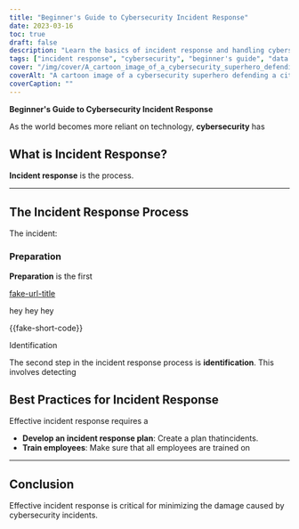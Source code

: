 ```yaml
---
title: "Beginner's Guide to Cybersecurity Incident Response"
date: 2023-03-16
toc: true
draft: false
description: "Learn the basics of incident response and handling cybersecurity incidents with this beginner's guide."
tags: ["incident response", "cybersecurity", "beginner's guide", "data protection", "data security", "IT security", "network security", "cyber attacks", "information security", "cybercrime", "digital security", "IT infrastructure", "data breaches", "cyber threats", "cyber defense", "incident management", "data recovery", "security planning", "risk management", "cybersecurity strategy"]
cover: "/img/cover/A_cartoon_image_of_a_cybersecurity_superhero_defending_a_city.png"
coverAlt: "A cartoon image of a cybersecurity superhero defending a city against cyber threats."
coverCaption: ""
---
```


**Beginner's Guide to Cybersecurity Incident Response**

As the world becomes more reliant on technology, **cybersecurity** has

## What is Incident Response?

**Incident response** is the process.

______

## The Incident Response Process

The incident:

### Preparation

**Preparation** is the first

[fake-url-title](fake-url)

hey hey hey

{{fake-short-code}}

Identification

The second step in the incident response process is **identification**. This involves detecting

## Best Practices for Incident Response

Effective incident response requires a

- **Develop an incident response plan**: Create a plan thatincidents.
- **Train employees**: Make sure that all employees are trained on
______

## Conclusion

Effective incident response is critical for minimizing the damage caused by cybersecurity incidents.